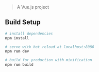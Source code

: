 > A Vue.js project

## Build Setup

```bash
# install dependencies
npm install

# serve with hot reload at localhost:8080
npm run dev

# build for production with minification
npm run build
```
